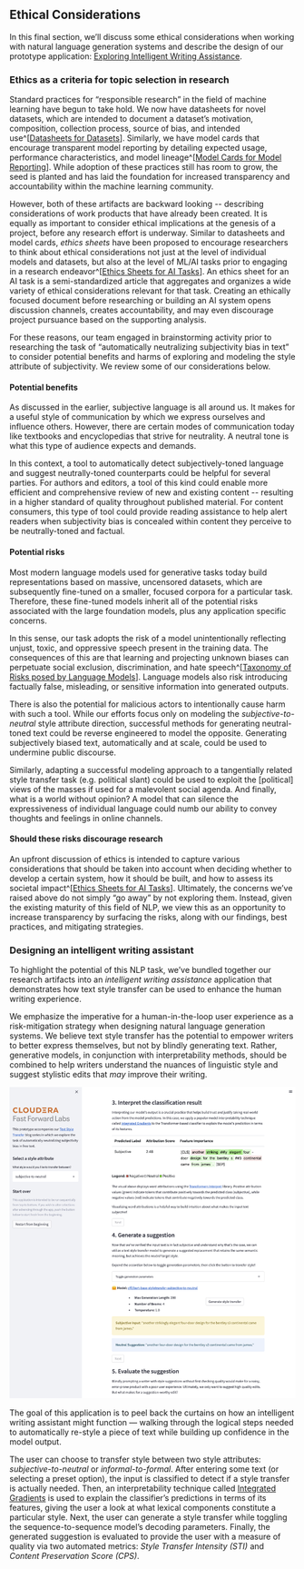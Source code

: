 ## Ethical Considerations

In this final section, we’ll discuss some ethical considerations when working with natural language generation systems and describe the design of our prototype application: [Exploring Intelligent Writing Assistance](https://huggingface.co/spaces/cffl/Exploring_Intelligent_Writing_Assistance).

### Ethics as a criteria for topic selection in research

Standard practices for “responsible research” in the field of machine learning have begun to take hold. We now have datasheets for novel datasets, which are intended to document a dataset’s motivation, composition, collection process, source of bias, and intended use^[[Datasheets for Datasets](https://arxiv.org/pdf/1803.09010.pdf)]. Similarly, we have model cards that encourage transparent model reporting by detailing expected usage, performance characteristics, and model lineage^[[Model Cards for Model Reporting](https://arxiv.org/pdf/1810.03993.pdf)]. While adoption of these practices still has room to grow, the seed is planted and has laid the foundation for increased transparency and accountability within the machine learning community.

However, both of these artifacts are backward looking -- describing considerations of work products that have already been created. It is equally as important to consider ethical implications at the genesis of a project, before any research effort is underway. Similar to datasheets and model cards, _ethics sheets_ have been proposed to encourage researchers to think about ethical considerations not just at the level of individual models and datasets, but also at the level of ML/AI tasks prior to engaging in a research endeavor^[[Ethics Sheets for AI Tasks](https://aclanthology.org/2022.acl-long.573.pdf)]. An ethics sheet for an AI task is a semi-standardized article that aggregates and organizes a wide variety of ethical considerations relevant for that task. Creating an ethically focused document before researching or building an AI system opens discussion channels, creates accountability, and may even discourage project pursuance based on the supporting analysis.

For these reasons, our team engaged in brainstorming activity prior to researching the task of “automatically neutralizing subjectivity bias in text” to consider potential benefits and harms of exploring and modeling the style attribute of subjectivity. We review some of our considerations below.

#### Potential benefits

As discussed in the earlier, subjective language is all around us. It makes for a useful style of communication by which we express ourselves and influence others. However, there are certain modes of communication today like textbooks and encyclopedias that strive for neutrality. A neutral tone is what this type of audience expects and demands.

In this context, a tool to automatically detect subjectively-toned language and suggest neutrally-toned counterparts could be helpful for several parties. For authors and editors, a tool of this kind could enable more efficient and comprehensive review of new and existing content -- resulting in a higher standard of quality throughout published material. For content consumers, this type of tool could provide reading assistance to help alert readers when subjectivity bias is concealed within content they perceive to be neutrally-toned and factual.

#### Potential risks

Most modern language models used for generative tasks today build representations based on massive, uncensored datasets, which are subsequently fine-tuned on a smaller, focused corpora for a particular task. Therefore, these fine-tuned models inherit all of the potential risks associated with the large foundation models, plus any application specific concerns.

In this sense, our task adopts the risk of a model unintentionally reflecting unjust, toxic, and oppressive speech present in the training data. The consequences of this are that learning and projecting unknown biases can perpetuate social exclusion, discrimination, and hate speech^[[Taxonomy of Risks posed by Language Models](https://dl.acm.org/doi/pdf/10.1145/3531146.3533088)]. Language models also risk introducing factually false, misleading, or sensitive information into generated outputs.

There is also the potential for malicious actors to intentionally cause harm with such a tool. While our efforts focus only on modeling the _subjective-to-neutral_ style attribute direction, successful methods for generating neutral-toned text could be reverse engineered to model the opposite. Generating subjectively biased text, automatically and at scale, could be used to undermine public discourse.

Similarly, adapting a successful modeling approach to a tangentially related style transfer task (e.g. political slant) could be used to exploit the [political] views of the masses if used for a malevolent social agenda. And finally, what is a world without opinion? A model that can silence the expressiveness of individual language could numb our ability to convey thoughts and feelings in online channels.

#### Should these risks discourage research

An upfront discussion of ethics is intended to capture various considerations that should be taken into account when deciding whether to develop a certain system, how it should be built, and how to assess its societal impact^[[Ethics Sheets for AI Tasks](https://aclanthology.org/2022.acl-long.573.pdf)]. Ultimately, the concerns we’ve raised above do not simply “go away” by not exploring them. Instead, given the existing maturity of this field of NLP, we view this as an opportunity to increase transparency by surfacing the risks, along with our findings, best practices, and mitigating strategies.

### Designing an intelligent writing assistant

To highlight the potential of this NLP task, we’ve bundled together our research artifacts into an _intelligent writing assistance_ application that demonstrates how text style transfer can be used to enhance the human writing experience.

We emphasize the imperative for a human-in-the-loop user experience as a risk-mitigation strategy when designing natural language generation systems. We believe text style transfer has the potential to empower writers to better express themselves, but not by blindly generating text. Rather, generative models, in conjunction with interpretability methods, should be combined to help writers understand the nuances of linguistic style and suggest stylistic edits that _may_ improve their writing.

![Figure 23: Screenshot of our prototype application: _Exploring Intelligent Writing Assistance_.](figures/FF24_a9.png)

The goal of this application is to peel back the curtains on how an intelligent writing assistant might function — walking through the logical steps needed to automatically re-style a piece of text while building up confidence in the model output.

The user can choose to transfer style between two style attributes: _subjective-to-neutral_ or _informal-to-formal_. After entering some text (or selecting a preset option), the input is classified to detect if a style transfer is actually needed. Then, an interpretability technique called [Integrated Gradients](https://arxiv.org/pdf/1703.01365.pdf) is used to explain the classifier’s predictions in terms of its features, giving the user a look at what lexical components constitute a particular style. Next, the user can generate a style transfer while toggling the sequence-to-sequence model’s decoding parameters. Finally, the generated suggestion is evaluated to provide the user with a measure of quality via two automated metrics: _Style Transfer Intensity (STI)_ and _Content Preservation Score (CPS)_.
